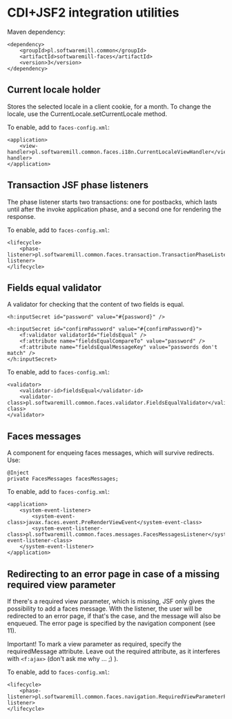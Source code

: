 # CDI+JSF2 integration utilities

Maven dependency:

    <dependency>
        <groupId>pl.softwaremill.common</groupId>
        <artifactId>softwaremill-faces</artifactId>
        <version>3</version>
    </dependency>

## Current locale holder

Stores the selected locale in a client cookie, for a month. To change the locale, use the
CurrentLocale.setCurrentLocale method.

To enable, add to `faces-config.xml`:

    <application>
        <view-handler>pl.softwaremill.common.faces.i18n.CurrentLocaleViewHandler</view-handler>
    </application>

## Transaction JSF phase listeners

The phase listener starts two transactions: one for postbacks, which lasts until after the invoke application phase,
and a second one for rendering the response.

To enable, add to `faces-config.xml`:

    <lifecycle>
        <phase-listener>pl.softwaremill.common.faces.transaction.TransactionPhaseListener</phase-listener>
    </lifecycle>

## Fields equal validator

A validator for checking that the content of two fields is equal.

    <h:inputSecret id="password" value="#{password}" />

    <h:inputSecret id="confirmPassword" value="#{confirmPassword}">
        <f:validator validatorId="fieldsEqual" />
        <f:attribute name="fieldsEqualCompareTo" value="password" />
        <f:attribute name="fieldsEqualMessageKey" value="passwords don't match" />
    </h:inputSecret>

To enable, add to `faces-config.xml`:

    <validator>
        <validator-id>fieldsEqual</validator-id>
        <validator-class>pl.softwaremill.common.faces.validator.FieldsEqualValidator</validator-class>
    </validator>

## Faces messages

A component for enqueing faces messages, which will survive redirects. Use:

    @Inject
    private FacesMessages facesMessages;

To enable, add to `faces-config.xml`:

    <application>
        <system-event-listener>
            <system-event-class>javax.faces.event.PreRenderViewEvent</system-event-class>
            <system-event-listener-class>pl.softwaremill.common.faces.messages.FacesMessagesListener</system-event-listener-class>
        </system-event-listener>
    </application>

## Redirecting to an error page in case of a missing required view parameter

If there's a required view parameter, which is missing, JSF only gives the possibility to add a faces message. With the
listener, the user will be redirected to an error page, if that's the case, and the message will also be enqueued.
The error page is specified by the navigation component (see 11).

Important! To mark a view parameter as required, specify the requiredMessage attribute. Leave out the required
attribute, as it interferes with `<f:ajax>` (don't ask me why ... ;) ).

To enable, add to `faces-config.xml`:

    <lifecycle>
        <phase-listener>pl.softwaremill.common.faces.navigation.RequiredViewParameterPhaseListener</phase-listener>
    </lifecycle>
